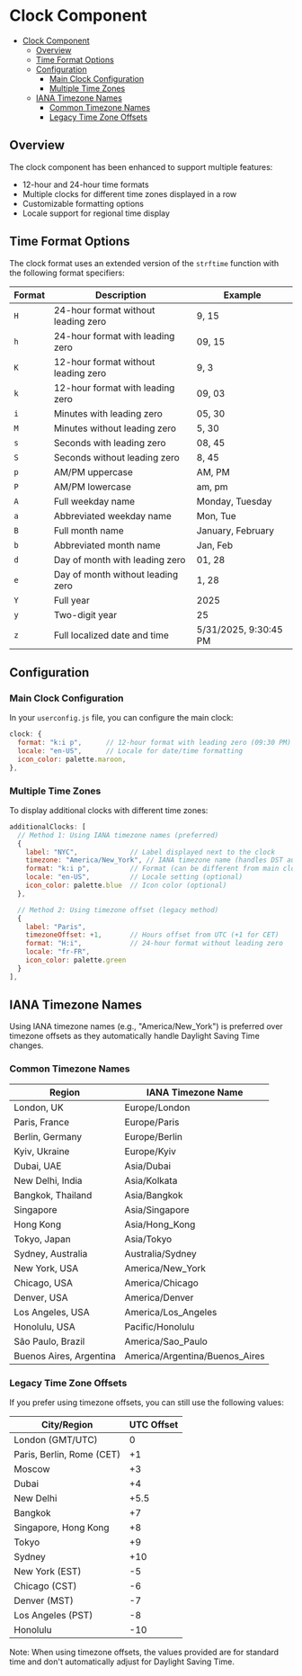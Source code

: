 # Clock Component

- [Clock Component](#clock-component)
  - [Overview](#overview)
  - [Time Format Options](#time-format-options)
  - [Configuration](#configuration)
    - [Main Clock Configuration](#main-clock-configuration)
    - [Multiple Time Zones](#multiple-time-zones)
  - [IANA Timezone Names](#iana-timezone-names)
    - [Common Timezone Names](#common-timezone-names)
    - [Legacy Time Zone Offsets](#legacy-time-zone-offsets)

## Overview

The clock component has been enhanced to support multiple features:

- 12-hour and 24-hour time formats
- Multiple clocks for different time zones displayed in a row
- Customizable formatting options
- Locale support for regional time display

## Time Format Options

The clock format uses an extended version of the `strftime` function with the following format specifiers:

| Format | Description                         | Example               |
| ------ | ----------------------------------- | --------------------- |
| `H`    | 24-hour format without leading zero | 9, 15                 |
| `h`    | 24-hour format with leading zero    | 09, 15                |
| `K`    | 12-hour format without leading zero | 9, 3                  |
| `k`    | 12-hour format with leading zero    | 09, 03                |
| `i`    | Minutes with leading zero           | 05, 30                |
| `M`    | Minutes without leading zero        | 5, 30                 |
| `s`    | Seconds with leading zero           | 08, 45                |
| `S`    | Seconds without leading zero        | 8, 45                 |
| `p`    | AM/PM uppercase                     | AM, PM                |
| `P`    | AM/PM lowercase                     | am, pm                |
| `A`    | Full weekday name                   | Monday, Tuesday       |
| `a`    | Abbreviated weekday name            | Mon, Tue              |
| `B`    | Full month name                     | January, February     |
| `b`    | Abbreviated month name              | Jan, Feb              |
| `d`    | Day of month with leading zero      | 01, 28                |
| `e`    | Day of month without leading zero   | 1, 28                 |
| `Y`    | Full year                           | 2025                  |
| `y`    | Two-digit year                      | 25                    |
| `z`    | Full localized date and time        | 5/31/2025, 9:30:45 PM |

## Configuration

### Main Clock Configuration

In your `userconfig.js` file, you can configure the main clock:

```javascript
clock: {
  format: "k:i p",      // 12-hour format with leading zero (09:30 PM)
  locale: "en-US",      // Locale for date/time formatting
  icon_color: palette.maroon,
},
```

### Multiple Time Zones

To display additional clocks with different time zones:

```javascript
additionalClocks: [
  // Method 1: Using IANA timezone names (preferred)
  {
    label: "NYC",             // Label displayed next to the clock
    timezone: "America/New_York", // IANA timezone name (handles DST automatically)
    format: "k:i p",          // Format (can be different from main clock)
    locale: "en-US",          // Locale setting (optional)
    icon_color: palette.blue  // Icon color (optional)
  },

  // Method 2: Using timezone offset (legacy method)
  {
    label: "Paris",
    timezoneOffset: +1,       // Hours offset from UTC (+1 for CET)
    format: "H:i",            // 24-hour format without leading zero
    locale: "fr-FR",
    icon_color: palette.green
  }
],
```

## IANA Timezone Names

Using IANA timezone names (e.g., "America/New_York") is preferred over timezone offsets as they automatically handle Daylight Saving Time changes.

### Common Timezone Names

| Region                  | IANA Timezone Name             |
| ----------------------- | ------------------------------ |
| London, UK              | Europe/London                  |
| Paris, France           | Europe/Paris                   |
| Berlin, Germany         | Europe/Berlin                  |
| Kyiv, Ukraine           | Europe/Kyiv                    |
| Dubai, UAE              | Asia/Dubai                     |
| New Delhi, India        | Asia/Kolkata                   |
| Bangkok, Thailand       | Asia/Bangkok                   |
| Singapore               | Asia/Singapore                 |
| Hong Kong               | Asia/Hong_Kong                 |
| Tokyo, Japan            | Asia/Tokyo                     |
| Sydney, Australia       | Australia/Sydney               |
| New York, USA           | America/New_York               |
| Chicago, USA            | America/Chicago                |
| Denver, USA             | America/Denver                 |
| Los Angeles, USA        | America/Los_Angeles            |
| Honolulu, USA           | Pacific/Honolulu               |
| São Paulo, Brazil       | America/Sao_Paulo              |
| Buenos Aires, Argentina | America/Argentina/Buenos_Aires |

### Legacy Time Zone Offsets

If you prefer using timezone offsets, you can still use the following values:

| City/Region               | UTC Offset |
| ------------------------- | ---------- |
| London (GMT/UTC)          | 0          |
| Paris, Berlin, Rome (CET) | +1         |
| Moscow                    | +3         |
| Dubai                     | +4         |
| New Delhi                 | +5.5       |
| Bangkok                   | +7         |
| Singapore, Hong Kong      | +8         |
| Tokyo                     | +9         |
| Sydney                    | +10        |
| New York (EST)            | -5         |
| Chicago (CST)             | -6         |
| Denver (MST)              | -7         |
| Los Angeles (PST)         | -8         |
| Honolulu                  | -10        |

Note: When using timezone offsets, the values provided are for standard time and don't automatically adjust for Daylight Saving Time.
